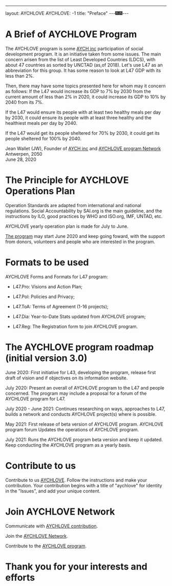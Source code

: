 ----------
layout: AYCHLOVE
AYCHLOVE: -1
title: "Preface"
---🎆🎆---


#  A Brief of AYCHLOVE Program

The AYCHLOVE program is some [AYCH inc](https://aychome.github.io/) participation of social development program. It is an initiative taken from some issues.
The main concern arisen from the list of Least Developed Countries (LDCS), with about 47 countries as sorted by UNCTAD (as,of 2018). Let's use L47 as an abbreviation for this group.
It has some reason to look at L47 GDP with its less than 2%.

Then, there may have some topics presented here for whom may it concern as follows:
If the L47 would increase its GDP to 7% by 2030 from the current amount of less than 2% in 2020, it could increase its GDP to 10% by 2040 from its 7%.

If the L47 would ensure its people with at least two healthy meals per day by 2030, it could ensure its people with at least three healthy and the healthiest meals per day by 2040.

If the L47 would get its people sheltered for 70% by 2030, it could get its people sheltered for 100% by 2040.


Jean Wallet (JW), Founder of [AYCH inc](https://https://aychome.github.io/) and
[AYCHLOVE program Network](https://gitter.im/AYCHL0VE/community/)<br/>
Antwerpen, 2050<br/>
June 28, 2020<br/>


#  The Principle for AYCHLOVE Operations Plan

Operation Standards are adapted from international and national regulations. Social Accountability by SAI.org is the main guideline, and the instructions by ILO, good practices by WHO and ISO.org, IMF, UNTAD, etc.

AYCHLOVE yearly operation plan is made for July to June.

[The program](https://github.com/Aychlove/Aychlove.github.io/blob/master/book/Preface.md/) may start June 2020 and keep going foward, with the support from donors, volunteers and people who are interested in the program.


#  Formats to be used

AYCHLOVE Forms and Formats for L47 program:

-  L47.Pro: Visions and Action Plan;

-  L47.Pol: Policies and Privacy;

-  L47.ToA: Terms of Agreement (1-16 projects);

-  L47.Dia: Year-to-Date Stats updated from AYCHLOVE program;

-  L47.Reg: The Registration form to join AYCHLOVE program.


#  The AYCHLOVE program roadmap (initial version 3.0)

June 2020: First initiative for L43, developing the program, release first draft of vision and if objectives on its information website.

July 2020: Present an overall of AYCHLOVE program to the L47 and people concerned.
           The program may include a proposal for a forum of the AYCHLOVE program for L47.

July 2020 - June 2021: Continues researching on ways, approaches to L47, builds a network and conducts AYCHLOVE project(s) where is possible.

May 2021: First release of beta version of AYCHLOVE program.
          AYCHLOVE program forum
          Updates the operations of AYCHLOVE program.

July 2021: Runs the AYCHLOVE program beta version and keep it updated.
           Keep conducting the AYCHLOVE program as a yearly basis.


#  Contribute to us
Contribute to us [AYCHLOVE](https://github.com/apps/aychome/). Follow the instructions and make your contribution.
Your contribution begins with a title of "aychlove" for identity in the "Issues", and add your unique content.


#  Join AYCHLOVE Network

Communicate with [AYCHLOVE contribution](https://gitter.im/AYCHL0VE/AYCHL0VE/).

Join the [AYCHLOVE Network](https://aychlove.slack.com/).

Contribute to the [AYCHLOVE program](https://github.com/aychlove/Aychlove/).


#  Thank you for your interests and efforts 


